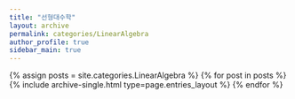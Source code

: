 ```yaml
---
title: "선형대수학"
layout: archive
permalink: categories/LinearAlgebra
author_profile: true
sidebar_main: true
---
```


{% assign posts = site.categories.LinearAlgebra %}
{% for post in posts %} {% include archive-single.html type=page.entries_layout %} {% endfor %}
